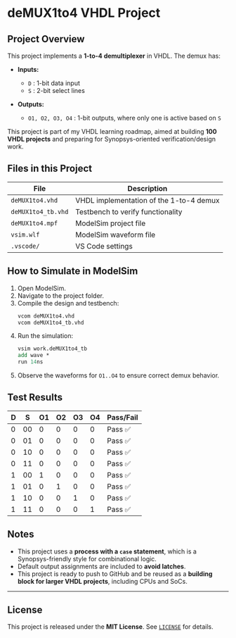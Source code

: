 # deMUX1to4 VHDL Project

## Project Overview
This project implements a **1-to-4 demultiplexer** in VHDL. The demux has:

- **Inputs:**  
  - `D` : 1-bit data input  
  - `S` : 2-bit select lines  

- **Outputs:**  
  - `O1, O2, O3, O4` : 1-bit outputs, where only one is active based on `S`  

This project is part of my VHDL learning roadmap, aimed at building **100 VHDL projects** and preparing for Synopsys-oriented verification/design work.



## Files in this Project
| File | Description |
|------|-------------|
| `deMUX1to4.vhd` | VHDL implementation of the 1-to-4 demux |
| `deMUX1to4_tb.vhd` | Testbench to verify functionality |
| `deMUX1to4.mpf` | ModelSim project file |
| `vsim.wlf` | ModelSim waveform file |
| `.vscode/` | VS Code settings |



## How to Simulate in ModelSim

1. Open ModelSim.  
2. Navigate to the project folder.  
3. Compile the design and testbench:
   ```tcl
   vcom deMUX1to4.vhd
   vcom deMUX1to4_tb.vhd

4. Run the simulation:
   ```tcl
   vsim work.deMUX1to4_tb
   add wave *
   run 14ns
   ```
5. Observe the waveforms for `O1..O4` to ensure correct demux behavior.



## Test Results

| D | S  | O1 | O2 | O3 | O4 | Pass/Fail |
|---|----|----|----|----|----|-----------|
| 0 | 00 | 0  | 0  | 0  | 0  |  Pass ✅  |
| 0 | 01 | 0  | 0  | 0  | 0  |  Pass ✅  |
| 0 | 10 | 0  | 0  | 0  | 0  |  Pass ✅  |
| 0 | 11 | 0  | 0  | 0  | 0  |  Pass ✅  |
| 1 | 00 | 1  | 0  | 0  | 0  |  Pass ✅  |
| 1 | 01 | 0  | 1  | 0  | 0  |  Pass ✅  |
| 1 | 10 | 0  | 0  | 1  | 0  |  Pass ✅  |
| 1 | 11 | 0  | 0  | 0  | 1  |  Pass ✅  |



## Notes
- This project uses a **process with a `case` statement**, which is a Synopsys-friendly style for combinational logic.  
- Default output assignments are included to **avoid latches**.  
- This project is ready to push to GitHub and be reused as a **building block for larger VHDL projects**, including CPUs and SoCs.

---

## License
This project is released under the **MIT License**. See [`LICENSE`](LICENSE) for details.
